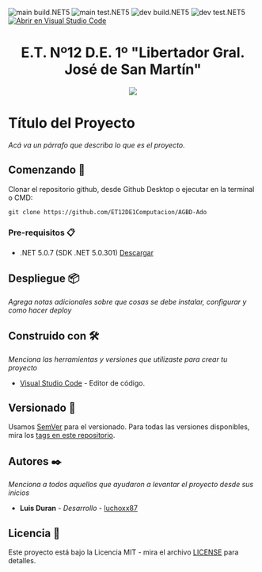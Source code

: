 ![main build.NET5](https://github.com/ET12DE1Computacion/AGBD-Ado/workflows/main-build.NET5/badge.svg?branch=main) ![main test.NET5](https://github.com/ET12DE1Computacion/AGBD-Ado/workflows/main-test.NET5/badge.svg?branch=main)
![dev build.NET5](https://github.com/ET12DE1Computacion/AGBD-Ado/workflows/dev-build.NET5/badge.svg?branch=dev) ![dev test.NET5](https://github.com/ET12DE1Computacion/AGBD-Ado/workflows/dev-test.NET5/badge.svg?branch=dev)
[![Abrir en Visual Studio Code](https://open.vscode.dev/badges/open-in-vscode.svg)](https://open.vscode.dev/ET12DE1Computacion/AGBD-Ado)

<h1 align="center">E.T. Nº12 D.E. 1º "Libertador Gral. José de San Martín"</h1>
<p align="center">
  <img src="https://et12.edu.ar/imgs/et12.png">
</p>

# Título del Proyecto

_Acá va un párrafo que describa lo que es el proyecto._

## Comenzando 🚀

Clonar el repositorio github, desde Github Desktop o ejecutar en la terminal o CMD:

```
git clone https://github.com/ET12DE1Computacion/AGBD-Ado
```

### Pre-requisitos 📋

- .NET 5.0.7 (SDK .NET 5.0.301) [Descargar](https://dotnet.microsoft.com/download/dotnet/5.0)

## Despliegue 📦

_Agrega notas adicionales sobre que cosas se debe instalar, configurar y como hacer deploy_

## Construido con 🛠️

_Menciona las herramientas y versiones que utilizaste para crear tu proyecto_

* [Visual Studio Code](https://code.visualstudio.com/#alt-downloads) - Editor de código.

## Versionado 📌

Usamos [SemVer](http://semver.org/) para el versionado. Para todas las versiones disponibles, mira los [tags en este repositorio](https://github.com/ET12DE1Computacion/AGBD-Ado/tags).

## Autores ✒️

_Menciona a todos aquellos que ayudaron a levantar el proyecto desde sus inicios_

* **Luis Duran** - *Desarrollo* - [luchoxx87](https://github.com/luchoxx87)

## Licencia 📄

Este proyecto está bajo la Licencia MIT - mira el archivo [LICENSE](LICENSE) para detalles.
